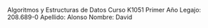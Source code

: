 Algoritmos y Estructuras de Datos
Curso K1051
Primer Año
Legajo: 208.689-0
Apellido: Alonso
Nombre: David
